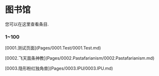 # <h1>图书馆</h1>
<p>您可以在这里查看条目.</p>
<h3>1~100</h3>
<p></p>
[0001.测试页面](Pages/0001.Test/0001.Test.md)
<p></p>
[0002.飞天面条神教](Pages/0002.Pastafarianism/0002.Pastafarianism.md)
<p></p>
[0003.隐形粉红独角兽](Pages/0003.IPU/0003.IPU.md)
